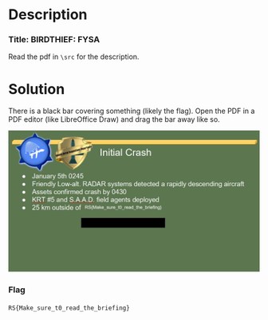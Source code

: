 # Description

### Title: BIRDTHIEF: FYSA

Read the pdf in `\src` for the description.

# Solution

There is a black bar covering something (likely the flag). Open the PDF in a PDF editor (like LibreOffice Draw) and drag the bar away like so.

![black-tul1p](/RITSEC-2021/forensics/BIRDTHIEF-FYSA/solve/solve.png)

### Flag

`RS{Make_sure_t0_read_the_briefing}`
